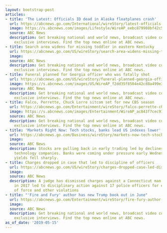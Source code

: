 ```yaml
---
layout: bootstrap-post
articles:
- title: 'The Latest: Officials ID dead in Alaska floatplanes crash'
  url: https://abcnews.go.com/International/wireStory/latest-officials-id-dead-alaska-floatplanes-crash-63050859
  image: https://s.abcnews.com/images/Lifestyle/WireAP_eebc879908bf42c5b705d656dd9de2b4_16x9_992.jpg
  source: ABC News
  description: Get breaking national and world news, broadcast video coverage, and
    exclusive interviews. Find the top news online at ABC news.
- title: Search area widens for missing toddler in eastern Kentucky
  url: https://abcnews.go.com/US/wireStory/search-area-widens-missing-toddler-eastern-kentucky-63050569
  image: 
  source: ABC News
  description: Get breaking national and world news, broadcast video coverage, and
    exclusive interviews. Find the top news online at ABC news.
- title: Funeral planned for Georgia officer who was fatally shot
  url: https://abcnews.go.com/US/wireStory/funeral-planned-georgia-officer-fatally-shot-63050524
  image: https://s.abcnews.com/images/US/WireAP_f2dd35f8504e42cd8a499e3dcdde9c37_16x9_992.jpg
  source: ABC News
  description: Get breaking national and world news, broadcast video coverage, and
    exclusive interviews. Find the top news online at ABC news.
- title: Falco, Perrette, Chuck Lorre sitcom set for new CBS season
  url: https://abcnews.go.com/Entertainment/wireStory/falco-perrette-chuck-lorre-sitcom-set-cbs-season-63050397
  image: https://s.abcnews.com/images/Entertainment/WireAP_ac843f7cec914438813c1e7c81e3888a_16x9_992.jpg
  source: ABC News
  description: Get breaking national and world news, broadcast video coverage, and
    exclusive interviews. Find the top news online at ABC news.
- title: 'Markets Right Now: Tech stocks, banks lead US indexes lower'
  url: https://abcnews.go.com/Business/wireStory/markets-now-tech-stocks-banks-lead-us-indexes-63050173
  image: 
  source: ABC News
  description: Stocks are pulling back in early trading led by declines in banks and
    technology companies. Banks were coming under pressure early Wednesday as bond
    yields fell sharply.
- title: Charges dropped in case that led to discipline of officers
  url: https://abcnews.go.com/US/wireStory/charges-dropped-case-led-discipline-officers-63050112
  image: 
  source: ABC News
  description: A judge has dismissed charges against a Connecticut man whose arrest
    in 2017 led to disciplinary action against 17 police officers for excessive use
    of force and other violations
- title: "'Fire and Fury' author has new Trump book out in June"
  url: https://abcnews.go.com/Entertainment/wireStory/fire-fury-author-trump-book-june-63050111
  image: 
  source: ABC News
  description: Get breaking national and world news, broadcast video coverage, and
    exclusive interviews. Find the top news online at ABC news.
as_of_date: '2019-05-15'
---
```


